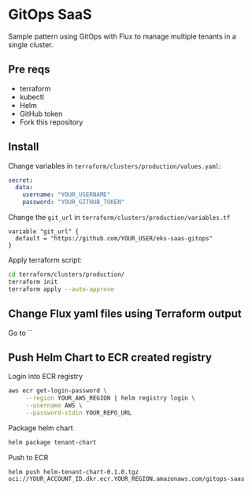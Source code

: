 # GitOps SaaS

Sample pattern using GitOps with Flux to manage multiple tenants in a single cluster.

## Pre reqs
- terraform
- kubectl
- Helm
- GitHub token
- Fork this repository

## Install

Change variables in `terraform/clusters/production/values.yaml`:

```yaml
secret:
  data:
    username: "YOUR_USERNAME"
    password: "YOUR_GITHUB_TOKEN"
```

Change the `git_url` in `terraform/clusters/production/variables.tf`

```hcl
variable "git_url" {
  default = "https://github.com/YOUR_USER/eks-saas-gitops"
}
```

Apply terraform script:

```bash
cd terraform/clusters/production/
terraform init
terraform apply --auto-approve
```

## Change Flux yaml files using Terraform output

Go to ``


## Push Helm Chart to ECR created registry

Login into ECR registry

```bash
aws ecr get-login-password \
     --region YOUR_AWS_REGION | helm registry login \
     --username AWS \
     --password-stdin YOUR_REPO_URL
```

Package helm chart

```bash
helm package tenant-chart
```

Push to ECR

```
helm push helm-tenant-chart-0.1.0.tgz oci://YOUR_ACCOUNT_ID.dkr.ecr.YOUR_REGION.amazonaws.com/gitops-saas
```